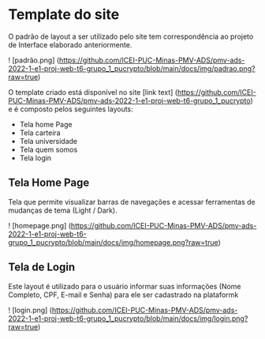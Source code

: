 # Template do site

O padrão de layout a ser utilizado pelo site tem correspondência ao projeto de Interface elaborado anteriormente. 

! [padrão.png] (https://github.com/ICEI-PUC-Minas-PMV-ADS/pmv-ads-2022-1-e1-proj-web-t6-grupo_1_pucrypto/blob/main/docs/img/padrao.png?raw=true)

O template criado está disponível no site [link text] (https://github.com/ICEI-PUC-Minas-PMV-ADS/pmv-ads-2022-1-e1-proj-web-t6-grupo_1_pucrypto) e é composto pelos seguintes layouts:

* Tela home Page 
* Tela carteira 
* Tela universidade 
* Tela quem somos  
* Tela login

## Tela Home Page

Tela que permite visualizar barras de navegações e acessar ferramentas de mudanças de tema (Light / Dark).

! [homepage.png] (https://github.com/ICEI-PUC-Minas-PMV-ADS/pmv-ads-2022-1-e1-proj-web-t6-grupo_1_pucrypto/blob/main/docs/img/homepage.png?raw=true)

## Tela de Login 

Este layout é utilizado para o usuário informar suas informações (Nome Completo, CPF, E-mail e Senha) para ele ser cadastrado na plataformk

! [login.png] (https://github.com/ICEI-PUC-Minas-PMV-ADS/pmv-ads-2022-1-e1-proj-web-t6-grupo_1_pucrypto/blob/main/docs/img/login.png?raw=true)
